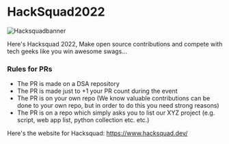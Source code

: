 # HackSquad2022

![Hacksquadbanner](https://res.cloudinary.com/practicaldev/image/fetch/s--hXMrFdtj--/c_imagga_scale,f_auto,fl_progressive,h_420,q_auto,w_1000/https://dev-to-uploads.s3.amazonaws.com/uploads/articles/hfthauz8dxfd0vkeijx4.png)

Here's Hacksquad 2022, Make open source contributions and compete with tech geeks like you win awesome swags...

### Rules for PRs
- The PR is made on a DSA repository
- The PR is made just to +1 your PR count during the event
- The PR is on your own repo (We know valuable contributions can be done to your own repo, but in order to do this you need strong reasons)
- The PR is on a repo which simply asks you to list our XYZ project (e.g. script, web app list, python collection etc. etc.)

Here's the website for Hacksquad: https://www.hacksquad.dev/
